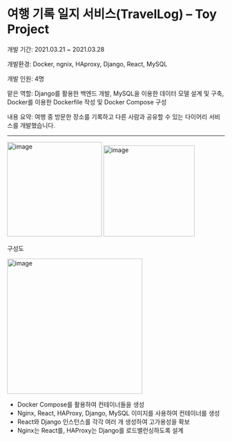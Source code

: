 # 여행 기록 일지 서비스(TravelLog) – Toy Project

개발 기간: 
2021.03.21 ~ 2021.03.28

개발환경: 
Docker, ngnix, HAproxy, Django, React, MySQL

개발 인원: 
4명

맡은 역할: 
Django를 활용한 백엔드 개발, MySQL을 이용한 데이터 모델 설계 및 구축, Docker를 이용한 Dockerfile 작성 및 Docker Compose 구성

내용 요약:
여행 중 방문한 장소를 기록하고 다른 사람과 공유할 수 있는 다이어리 서비스를 개발했습니다. 

---
<img width="219" alt="image" src="https://github.com/user-attachments/assets/9e52ca3e-0857-413b-a8f5-8fc8640cac66">
<img width="211" alt="image" src="https://github.com/user-attachments/assets/eab56208-ad95-448c-9920-b355f3ae0c65">


구성도

 <img width="313" alt="image" src="https://github.com/user-attachments/assets/44094d71-5b9e-4b31-9fa4-44dfecdf8de9">

-	Docker Compose를 활용하여 컨테이너들을 생성
-	Nginx, React, HAProxy, Django, MySQL 이미지를 사용하여 컨테이너를 생성
-	React와 Django 인스턴스를 각각 여러 개 생성하여 고가용성을 확보
-	Nginx는 React를, HAProxy는 Django를 로드밸런싱하도록 설계

